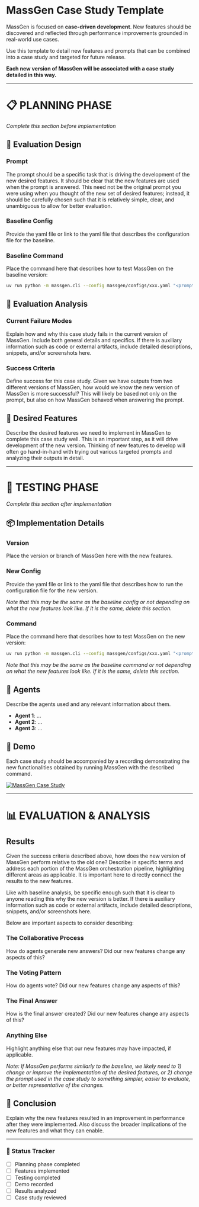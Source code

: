 # MassGen Case Study Template

MassGen is focused on **case-driven development**. New features should be discovered and reflected through performance improvements grounded in real-world use cases. 

Use this template to detail new features and prompts that can be combined into a case study and targeted for future release.

**Each new version of MassGen will be associated with a case study detailed in this way.**

---

# 📋 PLANNING PHASE
*Complete this section before implementation*

## 📝 Evaluation Design

### Prompt
The prompt should be a specific task that is driving the development of the new desired features. It should be clear that the new features are used when the prompt is answered. This need not be the original prompt you were using when you thought of the new set of desired features; instead, it should be carefully chosen such that it is relatively simple, clear, and unambiguous to allow for better evaluation.

### Baseline Config
Provide the yaml file or link to the yaml file that describes the configuration file for the baseline.

### Baseline Command
Place the command here that describes how to test MassGen on the baseline version:

```bash
uv run python -m massgen.cli --config massgen/configs/xxx.yaml "<prompt>"
```

## 🔧 Evaluation Analysis

### Current Failure Modes
Explain how and why this case study fails in the current version of MassGen. Include both general details and specifics. If there is auxiliary information such as code or external artifacts, include detailed descriptions, snippets, and/or screenshots here.

### Success Criteria
Define success for this case study. Given we have outputs from two different versions of MassGen, how would we know the new version of MassGen is more successful? This will likely be based not only on the prompt, but also on how MassGen behaved when answering the prompt.

## 🎯 Desired Features
Describe the desired features we need to implement in MassGen to complete this case study well. This is an important step, as it will drive development of the new version. Thinking of new features to develop will often go hand-in-hand with trying out various targeted prompts and analyzing their outputs in detail.


---

# 🚀 TESTING PHASE
*Complete this section after implementation*

## 📦 Implementation Details

### Version
Place the version or branch of MassGen here with the new features.

### New Config
Provide the yaml file or link to the yaml file that describes how to run the configuration file for the new version. 

*Note that this may be the same as the baseline config or not depending on what the new features look like. If it is the same, delete this section.*

### Command
Place the command here that describes how to test MassGen on the new version:

```bash
uv run python -m massgen.cli --config massgen/configs/xxx.yaml "<prompt>"
```

*Note that this may be the same as the baseline command or not depending on what the new features look like. If it is the same, delete this section.*

## 🤖 Agents
Describe the agents used and any relevant information about them.
- **Agent 1**: ...
- **Agent 2**: ... 
- **Agent 3**: ...

## 🎥 Demo
Each case study should be accompanied by a recording demonstrating the new functionalities obtained by running MassGen with the described command.

[![MassGen Case Study](link)](link)

---

# 📊 EVALUATION & ANALYSIS

## Results
Given the success criteria described above, how does the new version of MassGen perform relative to the old one? Describe in specific terms and address each portion of the MassGen orchestration pipeline, highlighting different areas as applicable. It is important here to directly connect the results to the new features. 

Like with baseline analysis, be specific enough such that it is clear to anyone reading this why the new version is better. If there is auxiliary information such as code or external artifacts, include detailed descriptions, snippets, and/or screenshots here. 

Below are important aspects to consider describing:

### The Collaborative Process
How do agents generate new answers? Did our new features change any aspects of this?

### The Voting Pattern
How do agents vote? Did our new features change any aspects of this?

### The Final Answer
How is the final answer created? Did our new features change any aspects of this?

### Anything Else
Highlight anything else that our new features may have impacted, if applicable.

*Note: If MassGen performs similarly to the baseline, we likely need to 1) change or improve the implementation of the desired features, or 2) change the prompt used in the case study to something simpler, easier to evaluate, or better representative of the changes.*

## 🎯 Conclusion
Explain why the new features resulted in an improvement in performance after they were implemented. Also discuss the broader implications of the new features and what they can enable.

---

### 📌 Status Tracker
- [ ] Planning phase completed
- [ ] Features implemented
- [ ] Testing completed
- [ ] Demo recorded
- [ ] Results analyzed
- [ ] Case study reviewed
